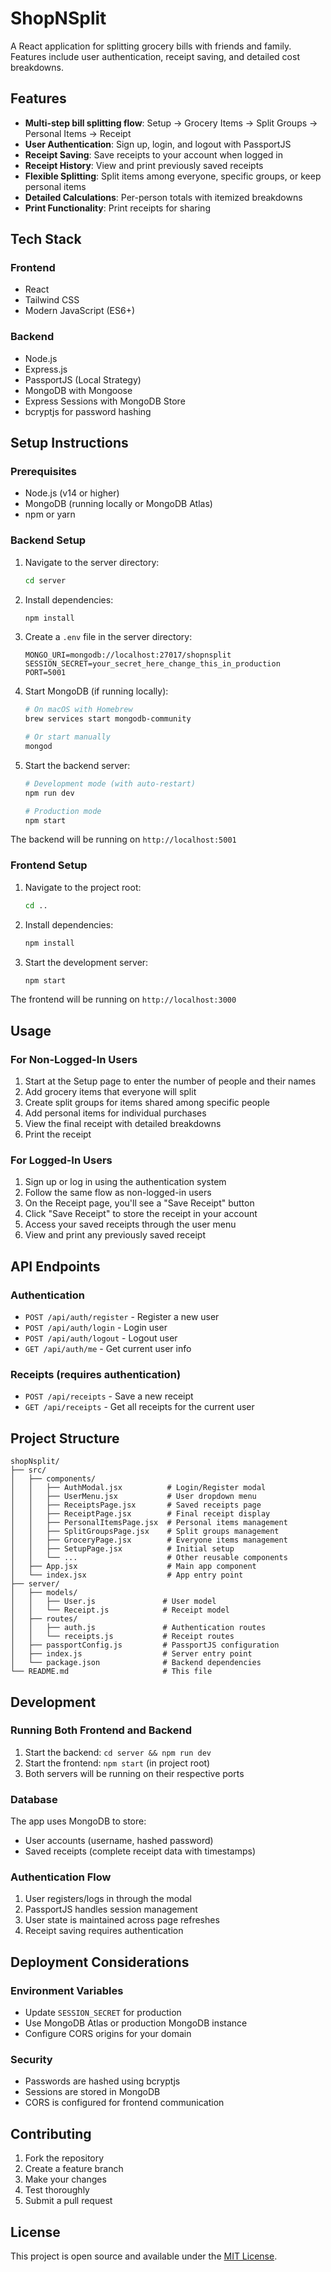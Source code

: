 # ShopNSplit

A React application for splitting grocery bills with friends and family. Features include user authentication, receipt saving, and detailed cost breakdowns.

## Features

- **Multi-step bill splitting flow**: Setup → Grocery Items → Split Groups → Personal Items → Receipt
- **User Authentication**: Sign up, login, and logout with PassportJS
- **Receipt Saving**: Save receipts to your account when logged in
- **Receipt History**: View and print previously saved receipts
- **Flexible Splitting**: Split items among everyone, specific groups, or keep personal items
- **Detailed Calculations**: Per-person totals with itemized breakdowns
- **Print Functionality**: Print receipts for sharing

## Tech Stack

### Frontend
- React
- Tailwind CSS
- Modern JavaScript (ES6+)

### Backend
- Node.js
- Express.js
- PassportJS (Local Strategy)
- MongoDB with Mongoose
- Express Sessions with MongoDB Store
- bcryptjs for password hashing

## Setup Instructions

### Prerequisites
- Node.js (v14 or higher)
- MongoDB (running locally or MongoDB Atlas)
- npm or yarn

### Backend Setup

1. Navigate to the server directory:
   ```bash
   cd server
   ```

2. Install dependencies:
   ```bash
   npm install
   ```

3. Create a `.env` file in the server directory:
   ```env
   MONGO_URI=mongodb://localhost:27017/shopnsplit
   SESSION_SECRET=your_secret_here_change_this_in_production
   PORT=5001
   ```

4. Start MongoDB (if running locally):
   ```bash
   # On macOS with Homebrew
   brew services start mongodb-community
   
   # Or start manually
   mongod
   ```

5. Start the backend server:
   ```bash
   # Development mode (with auto-restart)
   npm run dev
   
   # Production mode
   npm start
   ```

The backend will be running on `http://localhost:5001`

### Frontend Setup

1. Navigate to the project root:
   ```bash
   cd ..
   ```

2. Install dependencies:
   ```bash
   npm install
   ```

3. Start the development server:
   ```bash
   npm start
   ```

The frontend will be running on `http://localhost:3000`

## Usage

### For Non-Logged-In Users
1. Start at the Setup page to enter the number of people and their names
2. Add grocery items that everyone will split
3. Create split groups for items shared among specific people
4. Add personal items for individual purchases
5. View the final receipt with detailed breakdowns
6. Print the receipt

### For Logged-In Users
1. Sign up or log in using the authentication system
2. Follow the same flow as non-logged-in users
3. On the Receipt page, you'll see a "Save Receipt" button
4. Click "Save Receipt" to store the receipt in your account
5. Access your saved receipts through the user menu
6. View and print any previously saved receipt

## API Endpoints

### Authentication
- `POST /api/auth/register` - Register a new user
- `POST /api/auth/login` - Login user
- `POST /api/auth/logout` - Logout user
- `GET /api/auth/me` - Get current user info

### Receipts (requires authentication)
- `POST /api/receipts` - Save a new receipt
- `GET /api/receipts` - Get all receipts for the current user

## Project Structure

```
shopNsplit/
├── src/
│   ├── components/
│   │   ├── AuthModal.jsx          # Login/Register modal
│   │   ├── UserMenu.jsx           # User dropdown menu
│   │   ├── ReceiptsPage.jsx       # Saved receipts page
│   │   ├── ReceiptPage.jsx        # Final receipt display
│   │   ├── PersonalItemsPage.jsx  # Personal items management
│   │   ├── SplitGroupsPage.jsx    # Split groups management
│   │   ├── GroceryPage.jsx        # Everyone items management
│   │   ├── SetupPage.jsx          # Initial setup
│   │   └── ...                    # Other reusable components
│   ├── App.jsx                    # Main app component
│   └── index.jsx                  # App entry point
├── server/
│   ├── models/
│   │   ├── User.js               # User model
│   │   └── Receipt.js            # Receipt model
│   ├── routes/
│   │   ├── auth.js               # Authentication routes
│   │   └── receipts.js           # Receipt routes
│   ├── passportConfig.js         # PassportJS configuration
│   ├── index.js                  # Server entry point
│   └── package.json              # Backend dependencies
└── README.md                     # This file
```

## Development

### Running Both Frontend and Backend
1. Start the backend: `cd server && npm run dev`
2. Start the frontend: `npm start` (in project root)
3. Both servers will be running on their respective ports

### Database
The app uses MongoDB to store:
- User accounts (username, hashed password)
- Saved receipts (complete receipt data with timestamps)

### Authentication Flow
1. User registers/logs in through the modal
2. PassportJS handles session management
3. User state is maintained across page refreshes
4. Receipt saving requires authentication

## Deployment Considerations

### Environment Variables
- Update `SESSION_SECRET` for production
- Use MongoDB Atlas or production MongoDB instance
- Configure CORS origins for your domain

### Security
- Passwords are hashed using bcryptjs
- Sessions are stored in MongoDB
- CORS is configured for frontend communication

## Contributing

1. Fork the repository
2. Create a feature branch
3. Make your changes
4. Test thoroughly
5. Submit a pull request

## License

This project is open source and available under the [MIT License](LICENSE). 

